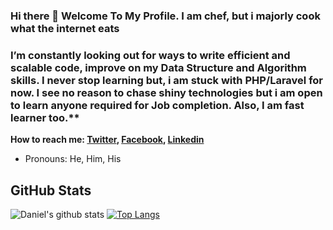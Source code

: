 ### Hi there 👋 Welcome To My Profile. I am chef, but i majorly cook what the internet eats


### I’m constantly looking out for ways to write **efficient and scalable code**, improve on my **Data Structure and Algorithm skills**. I never stop learning but, i am stuck with PHP/Laravel for now. I see no reason to chase shiny technologies but i am open to learn anyone required for Job completion. Also, I am fast learner too.**
  
**How to reach me: [Twitter](https://twitter.com/@varsilias), [Facebook](https://www.facebook.com/daniel.okoronkwo.52), [Linkedin](https://www.linkedin.com/in/daniel-okoronkwo-a0a0821b2)**
- Pronouns: He, Him, His
## GitHub Stats
![Daniel's github stats](https://github-readme-stats.vercel.app/api?username=danielokoronkwo-coder&&show_icons=true) [![Top Langs](https://github-readme-stats.vercel.app/api/top-langs/?username=danielokoronkwo-coder)](https://github.com/danielokoronkwo-coder/github-readme-stats)
